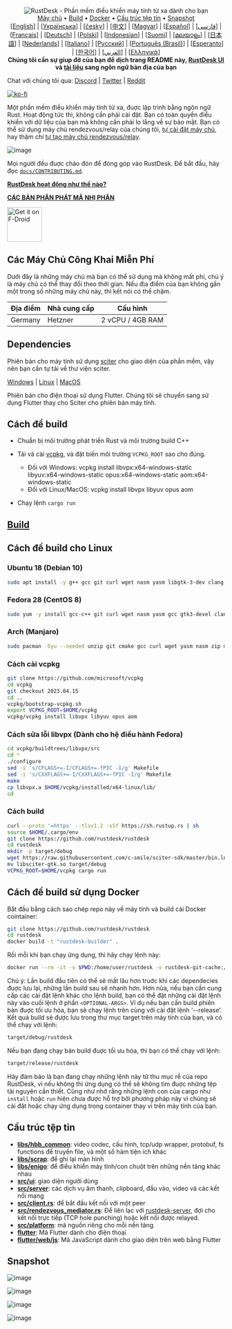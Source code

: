<p align="center">
  <img src="../res/logo-header.svg" alt="RustDesk - Phần mềm điểu khiển máy tính từ xa dành cho bạn"><br>
  <a href="#free-public-servers">Máy chủ</a> •
  <a href="#raw-steps-to-build">Build</a> •
  <a href="#how-to-build-with-docker">Docker</a> •
  <a href="#file-structure">Cấu trúc tệp tin</a> •
  <a href="#snapshot">Snapshot</a><br>
  [<a href="../README.md">English</a>] | [<a href="README-UA.md">Українська</a>] | [<a href="README-CS.md">česky</a>] | [<a href="README-ZH.md">中文</a>] | [<a href="README-HU.md">Magyar</a>] | [<a href="README-ES.md">Español</a>] | [<a href="README-FA.md">فارسی</a>] | [<a href="README-FR.md">Français</a>] | [<a href="README-DE.md">Deutsch</a>] | [<a href="README-PL.md">Polski</a>] | [<a href="README-ID.md">Indonesian</a>] | [<a href="README-FI.md">Suomi</a>] | [<a href="README-ML.md">മലയാളം</a>] | [<a href="README-JP.md">日本語</a>] | [<a href="README-NL.md">Nederlands</a>] | [<a href="README-IT.md">Italiano</a>] | [<a href="README-RU.md">Русский</a>] | [<a href="README-PTBR.md">Português (Brasil)</a>] | [<a href="README-EO.md">Esperanto</a>] | [<a href="README-KR.md">한국어</a>] | [<a href="README-AR.md">العربي</a>] | [<a href="README-GR.md">Ελληνικά</a>]<br>
  <b>Chúng tôi cần sự gíup đỡ của bạn để dịch trang README này, <a href="https://github.com/rustdesk/rustdesk/tree/master/src/lang">RustDesk UI</a> và <a href="https://github.com/rustdesk/doc.rustdesk.com">tài liệu</a> sang ngôn ngữ bản địa của bạn</b>
</p>

Chat với chúng tôi qua: [Discord](https://discord.gg/nDceKgxnkV) | [Twitter](https://twitter.com/rustdesk) | [Reddit](https://www.reddit.com/r/rustdesk)

[![ko-fi](https://ko-fi.com/img/githubbutton_sm.svg)](https://ko-fi.com/I2I04VU09)

Một phần mềm điểu khiển máy tính từ xa, đuợc lập trình bằng ngôn ngữ Rust. Hoạt động tức thì, không cần phải cài đặt. Bạn có toàn quyền điểu khiển với dữ liệu của bạn mà không cần phải lo lắng về sự bảo mật. Bạn có thể sử dụng máy chủ rendezvous/relay của chúng tôi, [tự cài đặt máy chủ](https://rustdesk.com/server), hay thậm chí [tự tạo máy chủ rendezvous/relay](https://github.com/rustdesk/rustdesk-server-demo).

![image](https://user-images.githubusercontent.com/71636191/171661982-430285f0-2e12-4b1d-9957-4a58e375304d.png)

Mọi người đều đuợc chào đón để đóng góp vào RustDesk. Để bắt đầu, hãy đọc [`docs/CONTRIBUTING.md`](CONTRIBUTING.md).

[**RustDesk hoạt động như thế nào?**](https://github.com/rustdesk/rustdesk/wiki/How-does-RustDesk-work%3F)

[**CÁC BẢN PHÂN PHÁT MÃ NHỊ PHÂN**](https://github.com/rustdesk/rustdesk/releases)

[<img src="https://fdroid.gitlab.io/artwork/badge/get-it-on.png"
    alt="Get it on F-Droid"
    height="80">](https://f-droid.org/en/packages/com.alphadevelopment.flutter_hbb)

## Các Máy Chủ Công Khai Miễn Phí

Dưới đây là những máy chủ mà bạn có thể sử dụng mà không mất phí, chú ý là máy chủ có thể thay đổi theo thời gian. Nếu địa điểm của bạn không gần một trong số những máy chủ này, thì kết nói có thể chậm.

| Địa điểm | Nhà cung cấp | Cấu hình |
| --------- | ------------- | ------------------ |
| Germany | Hetzner | 2 vCPU / 4GB RAM |

## Dependencies

Phiên bản cho máy tính sử dụng [sciter](https://sciter.com/) cho giao diện của phần mềm, vậy nên bạn cần tự tải về thư viện sciter.

[Windows](https://raw.githubusercontent.com/c-smile/sciter-sdk/master/bin.win/x64/sciter.dll) |
[Linux](https://raw.githubusercontent.com/c-smile/sciter-sdk/master/bin.lnx/x64/libsciter-gtk.so) |
[MacOS](https://raw.githubusercontent.com/c-smile/sciter-sdk/master/bin.osx/libsciter.dylib)

Phiên bản cho điện thoại sử dụng Flutter. Chúng tôi sẽ chuyển sang sử dụng Flutter thay cho Sciter cho phiên bản máy tính.

## Cách để build

- Chuẩn bị môi trường phát triển Rust và môi trường build C++

- Tải và cài [vcpkg](https://github.com/microsoft/vcpkg), và đặt biến môi trường `VCPKG_ROOT` sao cho đúng.

  - Đối với Windows: vcpkg install libvpx:x64-windows-static libyuv:x64-windows-static opus:x64-windows-static aom:x64-windows-static
  - Đối với Linux/MacOS: vcpkg install libvpx libyuv opus aom

- Chạy lệnh `cargo run`

## [Build](https://rustdesk.com/docs/en/dev/build/)

## Cách để build cho Linux

### Ubuntu 18 (Debian 10)

```sh
sudo apt install -y g++ gcc git curl wget nasm yasm libgtk-3-dev clang libxcb-randr0-dev libxdo-dev libxfixes-dev libxcb-shape0-dev libxcb-xfixes0-dev libasound2-dev libpulse-dev cmake
```

### Fedora 28 (CentOS 8)

```sh
sudo yum -y install gcc-c++ git curl wget nasm yasm gcc gtk3-devel clang libxcb-devel libxdo-devel libXfixes-devel pulseaudio-libs-devel cmake alsa-lib-devel
```

### Arch (Manjaro)

```sh
sudo pacman -Syu --needed unzip git cmake gcc curl wget yasm nasm zip make pkg-config clang gtk3 xdotool libxcb libxfixes alsa-lib pipewire
```

### Cách cài vcpkg

```sh
git clone https://github.com/microsoft/vcpkg
cd vcpkg
git checkout 2023.04.15
cd ..
vcpkg/bootstrap-vcpkg.sh
export VCPKG_ROOT=$HOME/vcpkg
vcpkg/vcpkg install libvpx libyuv opus aom
```

### Cách sửa lỗi libvpx (Dành cho hệ điều hành Fedora)

```sh
cd vcpkg/buildtrees/libvpx/src
cd *
./configure
sed -i 's/CFLAGS+=-I/CFLAGS+=-fPIC -I/g' Makefile
sed -i 's/CXXFLAGS+=-I/CXXFLAGS+=-fPIC -I/g' Makefile
make
cp libvpx.a $HOME/vcpkg/installed/x64-linux/lib/
cd
```

### Cách build

```sh
curl --proto '=https' --tlsv1.2 -sSf https://sh.rustup.rs | sh
source $HOME/.cargo/env
git clone https://github.com/rustdesk/rustdesk
cd rustdesk
mkdir -p target/debug
wget https://raw.githubusercontent.com/c-smile/sciter-sdk/master/bin.lnx/x64/libsciter-gtk.so
mv libsciter-gtk.so target/debug
VCPKG_ROOT=$HOME/vcpkg cargo run
```

## Cách để build sử dụng Docker

Bắt đầu bằng cách sao chép repo này về máy tính và build cái Docker cointainer:

```sh
git clone https://github.com/rustdesk/rustdesk
cd rustdesk
docker build -t "rustdesk-builder" .
```

Rồi mỗi khi bạn chạy ứng dụng, thì hãy chạy lệnh này:

```sh
docker run --rm -it -v $PWD:/home/user/rustdesk -v rustdesk-git-cache:/home/user/.cargo/git -v rustdesk-registry-cache:/home/user/.cargo/registry -e PUID="$(id -u)" -e PGID="$(id -g)" rustdesk-builder
```

Chú ý: Lần build đầu tiên có thể sẽ mất lâu hơn truớc khi các dependecies đuợc lưu lại, những lần build sau sẽ nhanh hơn. Hơn nũa, nếu bạn cần cung cấp các cài đặt lệnh khác cho lệnh build, bạn có thể đặt những cài đặt lệnh này vào cuối lệnh ở phần `<OPTIONAL-ARGS>`. Ví dụ nếu bạn cần build phiên bản đuợc tối ưu hóa, bạn sẽ chạy lệnh trên cùng với cài đặt lệnh ‘--release’. Kết quả build sẽ được lưu trong thư mục target trên máy tính của bạn, và có thể chạy với lệnh:

```sh
target/debug/rustdesk
```

Nếu bạn đang chạy bản build đuợc tối ưu hóa, thì bạn có thể chạy với lệnh:

```sh
target/release/rustdesk
```

Hãy đảm bảo là bạn đang chạy những lệnh này từ thu mục rễ của repo RustDesk, vì nếu không thì ứng dụng có thể sẽ không tìm đuợc những tệp tài nguyên cần thiết. Cũng như nhớ rằng những lệnh con của cargo như `install` hoặc `run` hiện chưa được hỗ trợ bởi phương pháp này vì chúng sẽ cài đặt hoặc chạy ứng dụng trong container thay vì trên máy tính của bạn.

## Cấu trúc tệp tin

- **[libs/hbb_common](https://github.com/rustdesk/rustdesk/tree/master/libs/hbb_common)**: video codec, cấu hình, tcp/udp wrapper, protobuf, fs functions để truyền file, và một số hàm tiện ích khác
- **[libs/scrap](https://github.com/rustdesk/rustdesk/tree/master/libs/scrap)**: để ghi lại màn hình
- **[libs/enigo](https://github.com/rustdesk/rustdesk/tree/master/libs/enigo)**: để điều khiển máy tính/con chuột trên những nền tảng khác nhau
- **[src/ui](https://github.com/rustdesk/rustdesk/tree/master/src/ui)**: giao diện người dùng
- **[src/server](https://github.com/rustdesk/rustdesk/tree/master/src/server)**: các dịch vụ âm thanh, clipboard, đầu vào, video và các kết nối mạng
- **[src/client.rs](https://github.com/rustdesk/rustdesk/tree/master/src/client.rs)**: để bắt đầu kết nối với một peer
- **[src/rendezvous_mediator.rs](https://github.com/rustdesk/rustdesk/tree/master/src/rendezvous_mediator.rs)**: Để liên lạc với [rustdesk-server](https://github.com/rustdesk/rustdesk-server), đợi cho kết nối trực tiếp (TCP hole punching) hoặc kết nối được relayed.
- **[src/platform](https://github.com/rustdesk/rustdesk/tree/master/src/platform)**: mã nguồn riêng cho mỗi nền tảng
- **[flutter](https://github.com/rustdesk/rustdesk/tree/master/flutter)**: Mã Flutter dành cho điện thoại
- **[flutter/web/js](https://github.com/rustdesk/rustdesk/tree/master/flutter/web/js)**: Mã JavaScript dành cho giao diện trên web bằng Flutter

## Snapshot

![image](https://user-images.githubusercontent.com/71636191/113112362-ae4deb80-923b-11eb-957d-ff88daad4f06.png)

![image](https://user-images.githubusercontent.com/71636191/113112619-f705a480-923b-11eb-911d-97e984ef52b6.png)

![image](https://user-images.githubusercontent.com/71636191/113112857-3fbd5d80-923c-11eb-9836-768325faf906.png)

![image](https://user-images.githubusercontent.com/71636191/135385039-38fdbd72-379a-422d-b97f-33df71fb1cec.png)

